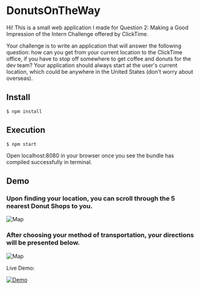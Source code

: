 # DonutsOnTheWay


Hi! This is a small web application I made for Question 2: Making a Good Impression of the Intern Challenge offered by ClickTime.

Your challenge is to write an application that will answer the following question: how can you get from your current location to the ClickTime office, if you have to stop off somewhere to get coffee and donuts for the dev team? Your application should always start at the user's current location, which could be anywhere in the United States (don't worry about overseas).


## Install

```
$ npm install
```

## Execution

```
$ npm start
```

Open localhost:8080 in your browser once you see the bundle has compiled successfully in terminal. 

## Demo
### Upon finding your location, you can scroll through the 5 nearest Donut Shops to you.

![Map](http://i.imgur.com/j0e0Vll.png)

### After choosing your method of transportation, your directions will be presented below.

![Map](http://i.imgur.com/u1h6Udf.png)

Live Demo:


[![Demo](http://img.youtube.com/vi/kHkhaSxOrS4/0.jpg)](http://www.youtube.com/watch?v=kHkhaSxOrS4)
